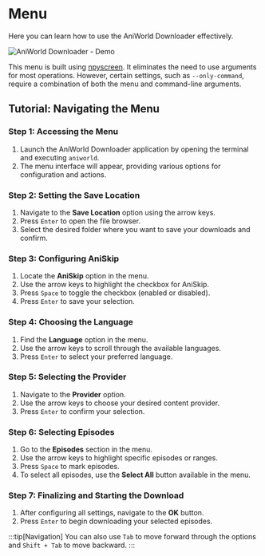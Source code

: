 # Menu

Here you can learn how to use the AniWorld Downloader effectively.

![AniWorld Downloader - Demo](https://github.com/phoenixthrush/AniWorld-Downloader/blob/next/.github/assets/demo.png?raw=true)

This menu is built using [npyscreen](https://github.com/npcole/npyscreen). It eliminates the need to use arguments for most operations. However, certain settings, such as `--only-command`, require a combination of both the menu and command-line arguments.

## Tutorial: Navigating the Menu

### Step 1: Accessing the Menu
1. Launch the AniWorld Downloader application by opening the terminal and executing `aniworld`.
2. The menu interface will appear, providing various options for configuration and actions.

### Step 2: Setting the Save Location
1. Navigate to the **Save Location** option using the arrow keys.
2. Press `Enter` to open the file browser.
3. Select the desired folder where you want to save your downloads and confirm.

### Step 3: Configuring AniSkip
1. Locate the **AniSkip** option in the menu.
2. Use the arrow keys to highlight the checkbox for AniSkip.
3. Press `Space` to toggle the checkbox (enabled or disabled).
4. Press `Enter` to save your selection.

### Step 4: Choosing the Language
1. Find the **Language** option in the menu.
2. Use the arrow keys to scroll through the available languages.
3. Press `Enter` to select your preferred language.

### Step 5: Selecting the Provider
1. Navigate to the **Provider** option.
2. Use the arrow keys to choose your desired content provider.
3. Press `Enter` to confirm your selection.

### Step 6: Selecting Episodes
1. Go to the **Episodes** section in the menu.
2. Use the arrow keys to highlight specific episodes or ranges.
3. Press `Space` to mark episodes.
4. To select all episodes, use the **Select All** button available in the menu.

### Step 7: Finalizing and Starting the Download
1. After configuring all settings, navigate to the **OK** button.
2. Press `Enter` to begin downloading your selected episodes.

:::tip[Navigation]
You can also use `Tab` to move forward through the options and `Shift + Tab` to move backward.
:::